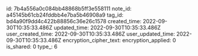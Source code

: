 id: 7b4a556a0c084bb48868b5ff3e558111
note_id: a45145b61cb24fddbb4e7ba5b46908a9
tag_id: bd4a90f9dd4c422b88856c36e26c1578
created_time: 2022-09-30T10:35:33.486Z
updated_time: 2022-09-30T10:35:33.486Z
user_created_time: 2022-09-30T10:35:33.486Z
user_updated_time: 2022-09-30T10:35:33.486Z
encryption_cipher_text: 
encryption_applied: 0
is_shared: 0
type_: 6